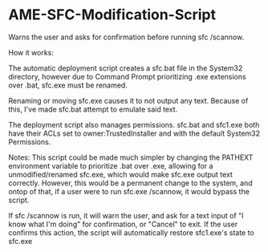 # AME-SFC-Modification-Script
Warns the user and asks for confirmation before running sfc /scannow.

How it works:

The automatic deployment script creates a sfc.bat file in the System32 directory, however due to Command Prompt prioritizing .exe extensions over .bat, sfc.exe must be renamed.

Renaming or moving sfc.exe causes it to not output any text. Because of this, I've made sfc.bat attempt to emulate said text.

The deployment script also manages permissions. sfc.bat and sfc1.exe both have their ACLs set to owner:TrustedInstaller and with the default System32 Permissions.





Notes:
This script could be made much simpler by changing the PATHEXT environment variable to prioritize .bat over .exe, allowing for a unmodified/renamed sfc.exe, which would make sfc.exe output text correctly. However, this would be a permanent change to the system, and ontop of that, if a user were to run sfc.exe /scannow, it would bypass the script.

If sfc /scannow is run, it will warn the user, and ask for a text input of "I know what I'm doing" for confirmation, or "Cancel" to exit. If the user confirms this action, the script will automatically restore sfc1.exe's state to sfc.exe
